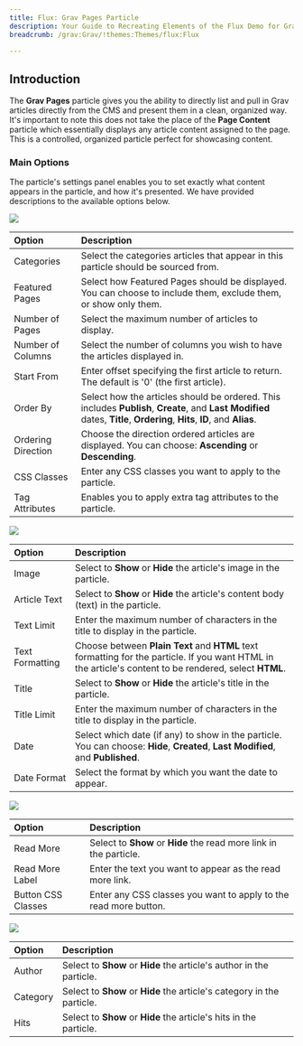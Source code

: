 ```yaml
---
title: Flux: Grav Pages Particle
description: Your Guide to Recreating Elements of the Flux Demo for Grav
breadcrumb: /grav:Grav/!themes:Themes/flux:Flux

---
```


## Introduction

The **Grav Pages** particle gives you the ability to directly list and pull in Grav articles directly from the CMS and present them in a clean, organized way. It's important to note this does not take the place of the **Page Content** particle which essentially displays any article content assigned to the page. This is a controlled, organized particle perfect for showcasing content.

### Main Options 

The particle's settings panel enables you to set exactly what content appears in the particle, and how it's presented. We have provided descriptions to the available options below.

![](assets/particle_grav2.jpeg)

| Option             | Description                                                                                                                                                              |
| :-----             | :-----                                                                                                                                                                   |
| Categories         | Select the categories articles that appear in this particle should be sourced from.                                                                                      |
| Featured Pages  | Select how Featured Pages should be displayed. You can choose to include them, exclude them, or show only them.                                                       |
| Number of Pages | Select the maximum number of articles to display.                                                                                                                        |
| Number of Columns  | Select the number of columns you wish to have the articles displayed in.                                                                                                 |
| Start From         | Enter offset specifying the first article to return. The default is '0' (the first article).                                                                             |
| Order By           | Select how the articles should be ordered. This includes **Publish**, **Create**, and **Last Modified** dates, **Title**, **Ordering**, **Hits**, **ID**, and **Alias**. |
| Ordering Direction | Choose the direction ordered articles are displayed. You can choose: **Ascending** or **Descending**.                                                                    |
| CSS Classes        | Enter any CSS classes you want to apply to the particle.                                                                                                                 |
| Tag Attributes     | Enables you to apply extra tag attributes to the particle.                                                                                                               |

![](assets/particle_grav3.jpeg)

| Option          | Description                                                                                                                                             |
| :-----          | :-----                                                                                                                                                  |
| Image           | Select to **Show** or **Hide** the article's image in the particle.                                                                                     |
| Article Text    | Select to **Show** or **Hide** the article's content body (text) in the particle.                                                                       |
| Text Limit      | Enter the maximum number of characters in the title to display in the particle.                                                                         |
| Text Formatting | Choose between **Plain Text** and **HTML** text formatting for the particle. If you want HTML in the article's content to be rendered, select **HTML**. |
| Title           | Select to **Show** or **Hide** the article's title in the particle.                                                                                     |
| Title Limit     | Enter the maximum number of characters in the title to display in the particle.                                                                         |
| Date            | Select which date (if any) to show in the particle. You can choose: **Hide**, **Created**, **Last Modified**, and **Published**.                        |
| Date Format     | Select the format by which you want the date to appear.                                                                                                 |

![](assets/particle_grav4.jpeg)

| Option             | Description                                                        |
| :-----             | :-----                                                             |
| Read More          | Select to **Show** or **Hide** the read more link in the particle. |
| Read More Label    | Enter the text you want to appear as the read more link.           |
| Button CSS Classes | Enter any CSS classes you want to apply to the read more button.   |

![](assets/particle_grav5.jpeg)

| Option   | Description                                                            |
| :-----   | :-----                                                                 |
| Author   | Select to **Show** or **Hide** the article's author in the particle.   |
| Category | Select to **Show** or **Hide** the article's category in the particle. |
| Hits     | Select to **Show** or **Hide** the article's hits in the particle.     |